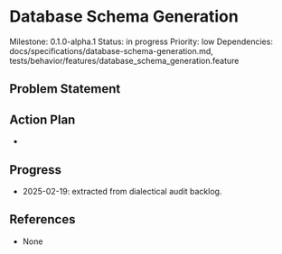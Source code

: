 # Database Schema Generation
Milestone: 0.1.0-alpha.1
Status: in progress
Priority: low
Dependencies: docs/specifications/database-schema-generation.md, tests/behavior/features/database_schema_generation.feature

## Problem Statement
<description>


## Action Plan
- <tasks>

## Progress
- 2025-02-19: extracted from dialectical audit backlog.

## References
- None
